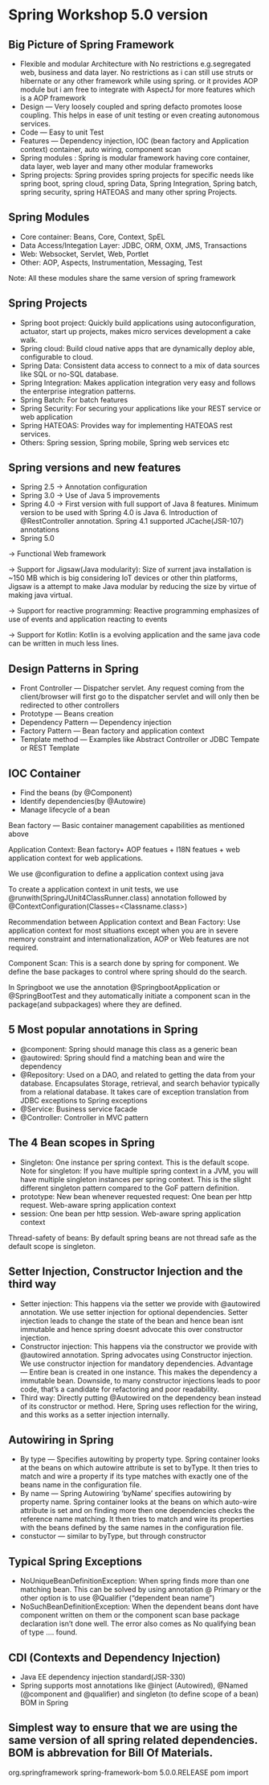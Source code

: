 # Spring Workshop 5.0 version
## Big Picture of Spring Framework
* Flexible and modular Architecture with No restrictions e.g.segregated web, business and data layer. No restrictions as i can still use struts or hibernate or any other framework while using spring. or it provides AOP module but i am free to integrate with AspectJ for more features which is a AOP framework
* Design — Very loosely coupled and spring defacto promotes loose coupling. This helps in ease of unit testing or even creating autonomous services.
* Code — Easy to unit Test
* Features — Dependency injection, IOC (bean factory and Application context) container, auto wiring, component scan
* Spring modules : Spring is modular framework having core container, data layer, web layer and many other modular frameworks
* Spring projects: Spring provides spring projects for specific needs like spring boot, spring cloud, spring Data, Spring Integration, Spring batch, spring security, spring HATEOAS and many other spring Projects.


## Spring Modules
* Core container: Beans, Core, Context, SpEL
* Data Access/Integation Layer: JDBC, ORM, OXM, JMS, Transactions
* Web: Websocket, Servlet, Web, Portlet
* Other: AOP, Aspects, Instrumentation, Messaging, Test

Note: All these modules share the same version of spring framework

## Spring Projects
* Spring boot project: Quickly build applications using autoconfiguration, actuator, start up projects, makes micro services development a cake walk.
* Spring cloud: Build cloud native apps that are dynamically deploy able, configurable to cloud.
* Spring Data: Consistent data access to connect to a mix of data sources like SQL or no-SQL database.
* Spring Integration: Makes application integration very easy and follows the enterprise integration patterns.
* Spring Batch: For batch features
* Spring Security: For securing your applications like your REST service or web application
* Spring HATEOAS: Provides way for implementing HATEOAS rest services.
* Others: Spring session, Spring mobile, Spring web services etc

## Spring versions and new features
* Spring 2.5 → Annotation configuration
* Spring 3.0 → Use of Java 5 improvements
* Spring 4.0 → First version with full support of Java 8 features. Minimum version to be used with Spring 4.0 is Java 6. Introduction of @RestController annotation. Spring 4.1 supported JCache(JSR-107) annotations
* Spring 5.0

→ Functional Web framework

→ Support for Jigsaw(Java modularity): Size of xurrent java installation is ~150 MB which is big considering IoT devices or other thin platforms, Jigsaw is a attempt to make Java modular by reducing the size by virtue of making java virtual.

→ Support for reactive programming: Reactive programming emphasizes of use of events and application reacting to events

→ Support for Kotlin: Kotlin is a evolving application and the same java code can be written in much less lines.

## Design Patterns in Spring
* Front Controller — Dispatcher servlet. Any request coming from the client/browser will first go to the dispatcher servlet and will only then be redirected to other controllers
* Prototype — Beans creation
* Dependency Pattern — Dependency injection
* Factory Pattern — Bean factory and application context
* Template method — Examples like Abstract Controller or JDBC Tempate or REST Template
## IOC Container
* Find the beans (by @Component)
* Identify dependencies(by @Autowire)
* Manage lifecycle of a bean

Bean factory — Basic container management capabilities as mentioned above

Application Context: Bean factory+ AOP featues + I18N featues + web application context for web applications.

We use @configuration to define a application context using java

To create a application context in unit tests, we use @runwith(SpringJUnit4ClassRunner.class) annotation followed by @ContextConfiguration(Classes=<Classname.class>)

Recommendation between Application context and Bean Factory: Use application context for most situations except when you are in severe memory constraint and internationalization, AOP or Web features are not required.

Component Scan: This is a search done by spring for component. We define the base packages to control where spring should do the search.

In Springboot we use the annotation @SpringbootApplication or @SpringBootTest and they automatically initiate a component scan in the package(and subpackages) where they are defined.

## 5 Most popular annotations in Spring
* @component: Spring should manage this class as a generic bean
* @autowired: Spring should find a matching bean and wire the dependency
* @Repository: Used on a DAO, and related to getting the data from your database. Encapsulates Storage, retrieval, and search behavior typically from a relational database. It takes care of exception translation from JDBC exceptions to Spring exceptions
* @Service: Business service facade
* @Controller: Controller in MVC pattern
## The 4 Bean scopes in Spring
* Singleton: One instance per spring context. This is the default scope.
Note for singleton: If you have multiple spring context in a JVM, you will have multiple singleton instances per spring context. This is the slight different singleton pattern compared to the GoF pattern definition.
* prototype: New bean whenever requested
request: One bean per http request. Web-aware spring application context
* session: One bean per http session. Web-aware spring application context

Thread-safety of beans: By default spring beans are not thread safe as the default scope is singleton.

## Setter Injection, Constructor Injection and the third way
* Setter injection: This happens via the setter we provide with @autowired annotation. We use setter injection for optional dependencies. Setter injection leads to change the state of the bean and hence bean isnt immutable and hence spring doesnt advocate this over constructor injection.
* Constructor injection: This happens via the constructor we provide with @autowired annotation. Spring advocates using Constructor injection. We use constructor injection for mandatory dependencies. Advantage — Entire bean is created in one instance. This makes the dependency a immutable bean. Downside, to many constructor injections leads to poor code, that’s a candidate for refactoring and poor readability.
* Third way: Directly putting @Autowired on the dependency bean instead of its constructor or method. Here, Spring uses reflection for the wiring, and this works as a setter injection internally.

## Autowiring in Spring
* By type — Specifies autowiting by property type. Spring container looks at the beans on which autowire attribute is set to byType. It then tries to match and wire a property if its type matches with exactly one of the beans name in the configuration file.
* By name — Spring Autowiring ‘byName’ specifies autowiring by property name. Spring container looks at the beans on which auto-wire attribute is set and on finding more then one dependencies checks the reference name matching. It then tries to match and wire its properties with the beans defined by the same names in the configuration file.
* constuctor — similar to byType, but through constructor

## Typical Spring Exceptions
* NoUniqueBeanDefinitionException: When spring finds more than one matching bean. This can be solved by using annotation @ Primary or the other option is to use @Qualifier (“dependent bean name”)
* NoSuchBeanDefinitionException: When the dependent beans dont have component written on them or the component scan base package declaration isn’t done well. The error also comes as No qualifying bean of type …. found.

## CDI (Contexts and Dependency Injection)
* Java EE dependency injection standard(JSR-330)
* Spring supports most annotations like @inject (Autowired), @Named (@component and @qualifier) and singleton (to define scope of a bean)
BOM in Spring

## Simplest way to ensure that we are using the same version of all spring related dependencies. BOM is abbrevation for Bill Of Materials.
<dependencyManagement>
<dependencies>
<dependency>
<groupId>org.springframework</groupId>
<artifactId>spring-framework-bom</artifactId>
<version>5.0.0.RELEASE</version>
<type>pom</type>
<scope>import</scope>
</dependency>
</dependencies>
</dependencyManagement>
